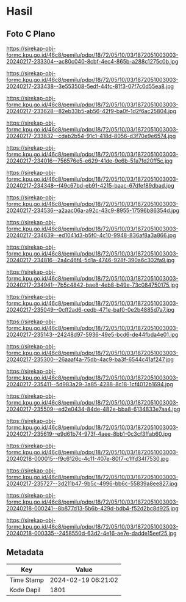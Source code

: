# Hasil

## Foto C Plano

https://sirekap-obj-formc.kpu.go.id/46c8/pemilu/pdpr/18/72/05/10/03/1872051003003-20240217-233304--ac80c040-8cbf-4ec4-865b-a288c1275c0b.jpg

https://sirekap-obj-formc.kpu.go.id/46c8/pemilu/pdpr/18/72/05/10/03/1872051003003-20240217-233438--3e553508-5edf-44fc-81f3-07f7c0d55ea8.jpg

https://sirekap-obj-formc.kpu.go.id/46c8/pemilu/pdpr/18/72/05/10/03/1872051003003-20240217-233628--82eb33b5-ab56-42f9-ba0f-1d2f6ac25804.jpg

https://sirekap-obj-formc.kpu.go.id/46c8/pemilu/pdpr/18/72/05/10/03/1872051003003-20240217-233832--cdab2b54-91c1-418d-8056-d3f70e9e6574.jpg

https://sirekap-obj-formc.kpu.go.id/46c8/pemilu/pdpr/18/72/05/10/03/1872051003003-20240217-234016--756576e5-e629-41de-9e6b-51a7fd20ff5c.jpg

https://sirekap-obj-formc.kpu.go.id/46c8/pemilu/pdpr/18/72/05/10/03/1872051003003-20240217-234348--f49c67bd-eb91-4215-baac-67dfef89dbad.jpg

https://sirekap-obj-formc.kpu.go.id/46c8/pemilu/pdpr/18/72/05/10/03/1872051003003-20240217-234536--a2aac06a-a92c-43c9-8955-17596b86354d.jpg

https://sirekap-obj-formc.kpu.go.id/46c8/pemilu/pdpr/18/72/05/10/03/1872051003003-20240217-234639--ed1041d3-b5f0-4c10-9948-836af8a3a866.jpg

https://sirekap-obj-formc.kpu.go.id/46c8/pemilu/pdpr/18/72/05/10/03/1872051003003-20240217-234816--2a4c46f4-5d1a-4746-928f-390a6c302fa9.jpg

https://sirekap-obj-formc.kpu.go.id/46c8/pemilu/pdpr/18/72/05/10/03/1872051003003-20240217-234941--7b5c4842-bae8-4eb8-b49e-73c084750175.jpg

https://sirekap-obj-formc.kpu.go.id/46c8/pemilu/pdpr/18/72/05/10/03/1872051003003-20240217-235049--0cff2ad6-cedb-471e-baf0-0e2b4885d7a7.jpg

https://sirekap-obj-formc.kpu.go.id/46c8/pemilu/pdpr/18/72/05/10/03/1872051003003-20240217-235143--24248d97-5936-49e5-bcd6-de44fbda4e01.jpg

https://sirekap-obj-formc.kpu.go.id/46c8/pemilu/pdpr/18/72/05/10/03/1872051003003-20240217-235300--26aaaf4a-75db-4ac9-ba3f-6544c41af247.jpg

https://sirekap-obj-formc.kpu.go.id/46c8/pemilu/pdpr/18/72/05/10/03/1872051003003-20240217-235411--5d983a29-3a85-4288-8c18-1cf4012b1694.jpg

https://sirekap-obj-formc.kpu.go.id/46c8/pemilu/pdpr/18/72/05/10/03/1872051003003-20240217-235509--ed2e0434-84de-482e-bba8-6134833e7aa4.jpg

https://sirekap-obj-formc.kpu.go.id/46c8/pemilu/pdpr/18/72/05/10/03/1872051003003-20240217-235619--e9d61b74-973f-4aee-8bb1-0c3cf3ffab60.jpg

https://sirekap-obj-formc.kpu.go.id/46c8/pemilu/pdpr/18/72/05/10/03/1872051003003-20240218-000015--f9c6126c-4c11-407e-80f7-c1ffd34f7530.jpg

https://sirekap-obj-formc.kpu.go.id/46c8/pemilu/pdpr/18/72/05/10/03/1872051003003-20240217-235727--3d211b47-9b5c-4996-bb6c-55839a8ee827.jpg

https://sirekap-obj-formc.kpu.go.id/46c8/pemilu/pdpr/18/72/05/10/03/1872051003003-20240218-000241--8b877d13-5b6b-429d-bdb4-f52d2bc8d925.jpg

https://sirekap-obj-formc.kpu.go.id/46c8/pemilu/pdpr/18/72/05/10/03/1872051003003-20240218-000335--2458550d-63d2-4e16-ae7e-dadde15eef25.jpg


## Metadata

| Key        | Value               |
| ---------- | ------------------- |
| Time Stamp | 2024-02-19 06:21:02 |
| Kode Dapil | 1801                |



